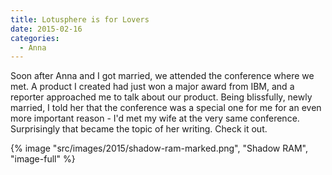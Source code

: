 ```yaml
---
title: Lotusphere is for Lovers
date: 2015-02-16
categories: 
  - Anna
---
```


Soon after Anna and I got married, we attended the conference where we met. A product I created had just won a major award from IBM, and a reporter approached me to talk about our product. Being blissfully, newly married, I told her that the conference was a special one for me for an even more important reason - I'd met my wife at the very same conference. Surprisingly that became the topic of her writing. Check it out.

{% image "src/images/2015/shadow-ram-marked.png", "Shadow RAM", "image-full" %}
